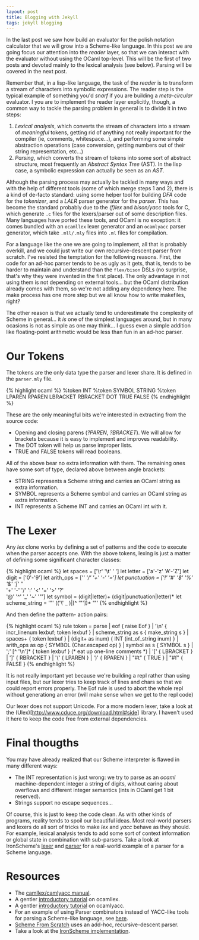 ```yaml
---
layout: post
title: Blogging with Jekyll
tags: jekyll blogging
---
```


In the last post we saw how build an evaluator for the polish notation
calculator that we will grow into a Scheme-like language. In this post
we are going focus our attention into the _reader_ layer, so that we
can interact with the evaluator without using the OCaml top-level.
This will be the first of two posts and devoted mainly to the lexical
analysis (see below). Parsing will be covered in the next post. 

Remember that, in a lisp-like language, the task of the _reader_ is to
transform a stream of characters into symbolic expressions. The reader
step is the typical example of something you'd _snarf_ if you are
building a _meta-circular_ evaluator. I you are to implement the
reader layer explicitly, though, a common way to tackle the parsing
problem in general is to divide it in two steps:

1. _Lexical analysis_, which converts the stream of characters into a stream
of _meaningful_ tokens, getting rid of anything not really important
for the compiler (ie, comments, whitespace...), and performing some
simple abstraction operations (case conversion, getting numbers out of their
string representation, etc...) 
2. _Parsing_, which converts the stream of tokens into some sort of
abstract structure, most frequently an _Abstract Syntax Tree_ (AST).
In the lisp case, a symbolic expression can actually be seen as an _AST_.

Although the parsing process may actually be tackled in many ways and
with the help of different tools (some of which merge steps 1 and 2),
there is a kind of de-facto standard: using some helper tool for
building _DFA_ code for the _tokenizer_, and a _LALR_ parser
generator for the _parser_. This has become the standard probably due to the _(f)lex_
and _bison/yacc_ tools for C, which generate `.c` files for the
lexers/parser out of some description files. Many languages have
ported these tools, and OCaml is no exception: it comes bundled with
an `ocamllex` lexer generator and an `ocamlyacc` parser generator,
which take `.mll/.mly` files into `.ml` files for compilation.

For a language like the one we are going to implement, all that is
probably overkill, and we could just write our own recursive-descent
parser from scratch. I've resisted the temptation for the following
reasons. First, the code for an ad-hoc parser tends to be as ugly as
it gets, that is, tends to be harder to maintain and understand than
the `flex/bison` DSLs (no surprise, that's why they were invented in
the first place). The only advantage in not using them is not
depending on external tools... but the OCaml distribution already
comes with them, so we're not adding any dependency here. The make
process has one more step but we all know how to write makefiles,
right? 

The other reason is that we actually tend to underestimate the
complexity of Scheme in general... it _is_ one of the simplest
languages around, but in many ocasions is not as simple as one may
think... I guess even a simple addition like floating-point arithmetic
would be less than fun in an ad-hoc parser.

Our Tokens
==========

The tokens are the only data type the parser and lexer share. It is
defined in the `parser.mly` file.

{% highlight ocaml %}
%token <int> INT
%token <string> SYMBOL STRING 
%token LPAREN RPAREN LBRACKET RBRACKET DOT TRUE FALSE
{% endhighlight %}

These are the only meaningful bits we're interested in extracting from
the source code:

- Opening and closing parens (_?PAREN_, _?BRACKET_). We will allow for
  brackets because it is easy to implement and improves readability.
- The DOT token will help us parse improper lists.
- TRUE and FALSE tokens will read booleans.

All of the above bear no extra information with them. The remaining
ones have some sort of type, declared above between angle brackets:

- STRING represents a Scheme string and carries an OCaml string as
  extra information.
- SYMBOL represents a Scheme symbol and carries an OCaml string as
  extra information. 
- INT represents a Scheme INT and carries an OCaml int with it. 

The Lexer
=========

Any _lex_ clone works by defining a set of patterns and the code to
execute when the parser accepts one. With the above tokens,
lexing is just a matter of defining some significant character classes:

{% highlight ocaml %}
let spaces = ['\r' '\t' ' ']
let letter = ['a'-'z' 'A'-'Z']
let digit = ['0'-'9']
let arith_ops = ['*' '/' '+' '-' '=']
let punctuation = ['!' '#'  '$'  '%'  '&'  '|'  '*'  
	           '+' '-'  '/'  ':'  '<'  '='  '>'  '?'  
	           '@'  '^'  '_'  '~'  '\"']
let symbol = (digit|letter)+ (digit|punctuation|letter)*
let scheme_string = '"' (('\\' _ )|[^ '"'])* '"'
{% endhighlight %}

And then define the pattern- action pairs:

{% highlight ocaml %}
rule token = parse
| eof { raise Eof }
| '\n' 
    {
      incr_linenum lexbuf; 
      token lexbuf
    }
| scheme_string as s  { make_string s }
| spaces+ { token lexbuf }
| (digit+ as inum) { INT (int_of_string inum) }
| arith_ops as op { SYMBOL (Char.escaped op) }
| symbol as s { SYMBOL s }
| ';' [^ '\n']* { token lexbuf }	(* eat up one-line comments *)
| '[' { LBRACKET  }
| ']' { RBRACKET }
| '(' { LPAREN }
| ')' { RPAREN }
| "#t" { TRUE }
| "#f" { FALSE }
{% endhighlight %}

It is not really important yet because we're building a repl rather
than using input files, but our lexer tries to keep track of lines and
chars so that we could report errors properly. The Eof rule is used to
abort the whole repl without generationg an error (will make sense
when we get to the repl code)

Our lexer does not support Unicode. For a more modern lexer, take a
look at the (Ulex)[http://www.cduce.org/download.html#side] library. I
haven't used it here to keep the code free from external dependencies.

Final thougths
==============

You may have already realized that our Scheme interpreter is flawed in
many different ways:

- The INT representation is just wrong: we try to parse as an _ocaml_
  machine-dependent integer a string of digits, without caring about
  overflows and different integer semantics (ints in OCaml get 1 bit
  reserved).
- Strings support no escape sequences...

Of course, this is just to keep the code clean. As with other kinds of
programs, reality tends to spoil our beautiful ideas. Most real-world
parsers and lexers do all sort of tricks to make _lex_ and _yacc_
behave as they should. For example, lexical analysis tends to add some
sort of context information or global state in combination with
sub-parsers. Take a look at IronScheme's
[lexer](https://github.com/leppie/IronScheme/blob/master/IronScheme/IronScheme/Compiler/IronScheme.lex)
and
[parser](https://github.com/leppie/IronScheme/blob/master/IronScheme/IronScheme/Compiler/IronScheme.y)
for a real-world example of a parser for a Scheme language.

Resources
=========

- The
  [camllex/camlyacc manual](http://caml.inria.fr/pub/docs/manual-ocaml/manual026.html).
- A gentler
  [introductory tutorial](http://plus.kaist.ac.kr/~shoh/ocaml/ocamllex-ocamlyacc/ocamllex-tutorial/)
  on ocamllex.
- A gentler
  [introductory tutorial](http://plus.kaist.ac.kr/~shoh/ocaml/ocamllex-ocamlyacc/ocamlyacc-tutorial/)
  on ocamlyacc.
- For an example of using Parser combinators instead of YACC-like
  tools for parsing a Scheme-like language, see
  [here](http://en.wikibooks.org/wiki/Write_Yourself_a_Scheme_in_48_Hours/Parsing).
- [Scheme From Scratch](http://michaux.ca/articles/scheme-from-scratch-introduction)
  uses an add-hoc, recursive-descent parser.
- Take a look at the [IronScheme implementation](https://github.com/leppie/IronScheme).



